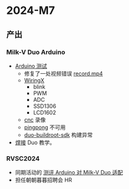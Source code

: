 # 2024-M7

## 产出

### Milk-V Duo Arduino

- [Arduino 测试](https://github.com/ArielHeleneto/Work-PLCT/tree/master/duo/Arduino)
  - 修复了一处视频错误 [record.mp4](https://github.com/ArielHeleneto/Work-PLCT/commit/ecc3564d023bb1604a39ab17c9f39ae9a20ad246)
  - [WiringX](https://github.com/ArielHeleneto/Work-PLCT/commit/08640b005591711c2528ec207a49b867b0e26137)
    - blink
    - PWM
    - ADC
    - SSD1306
    - LCD1602
  - [cnc](https://github.com/ArielHeleneto/Work-PLCT/commit/511198cf9835fe1714690dc85d50efe3a43d54a2#diff-3ff5197bfaadb2a8ece136219b96f26f9a211422c0cad985e7adf3d537360ec1) 录像
  - [pingpong](https://github.com/milkv-duo/duo-buildroot-sdk/issues/132) 不可用
  - [duo-buildroot-sdk](https://github.com/milkv-duo/duo-buildroot-sdk/issues/133) 构建异常
- [焊接](../duo/hanjie/) Duo 教学。

### RVSC2024

- 同期活动的 [测评 Arduino 对 Milk-V Duo 适配](../report/arduino-duo.pdf)
- 担任朝朝暮暮招聘会 HR